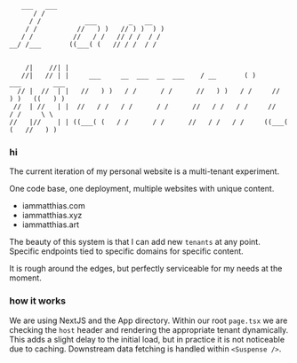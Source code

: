 ```
   ___   ___
      / /
     / /           ___        _   __
    / /          //   ) )   // ) )  ) )
   / /          //   / /   // / /  / /
__/ /___       ((___( (   // / /  / /


    /|    //| |
   //|   // | |     ___     __  ___  __  ___    / __       ( )      ___        ___
  // |  //  | |   //   ) )   / /      / /      //   ) )   / /     //   ) )   ((   ) )
 //  | //   | |  //   / /   / /      / /      //   / /   / /     //   / /     \ \
//   |//    | | ((___( (   / /      / /      //   / /   / /     ((___( (   //   ) )
```

### hi

The current iteration of my personal website is a multi-tenant experiment.

One code base, one deployment, multiple websites with unique content.

- iammatthias.com
- iammatthias.xyz
- iammatthias.art

The beauty of this system is that I can add new `tenants` at any point. Specific endpoints tied to specific domains for specific content.

It is rough around the edges, but perfectly serviceable for my needs at the moment.

### how it works

We are using NextJS and the App directory. Within our root `page.tsx` we are checking the `host` header and rendering the appropriate tenant dynamically. This adds a slight delay to the initial load, but in practice it is not noticeable due to caching. Downstream data fetching is handled within `<Suspense />`.
